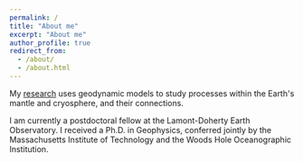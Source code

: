 ```yaml
---
permalink: /
title: "About me"
excerpt: "About me"
author_profile: true
redirect_from: 
  - /about/
  - /about.html
---
```

My [research](https://fionaclerc.github.io/research) uses geodynamic models to study processes within the Earth's mantle and cryosphere, and their connections.

I am currently a postdoctoral fellow at the Lamont-Doherty Earth Observatory. I received a Ph.D. in Geophysics, conferred jointly by the Massachusetts Institute of Technology and the Woods Hole Oceanographic Institution.
